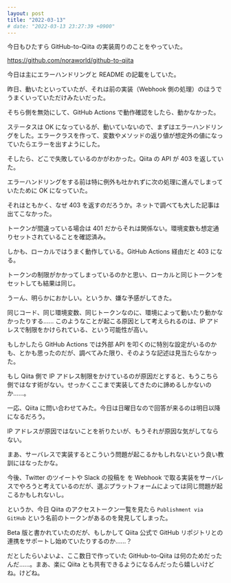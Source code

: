 ```yaml
---
layout: post
title: "2022-03-13"
# date: "2022-03-13 23:27:39 +0900"
---
```


今日もひたすら GitHub-to-Qiita の実装周りのことをやっていた。

https://github.com/noraworld/github-to-qiita

今日は主にエラーハンドリングと README の記載をしていた。

昨日、動いたといっていたが、それは前の実装（Webhook 側の処理）のほうでうまくいっていただけみたいだった。

そちら側を無効にして、GitHub Actions で動作確認をしたら、動かなかった。

ステータスは OK になっているが、動いていないので、まずはエラーハンドリングをした。エラークラスを作って、変数やメソッドの返り値が想定外の値になっていたらエラーを出すようにした。

そしたら、どこで失敗しているのかがわかった。Qiita の API が 403 を返していた。

エラーハンドリングをする前は特に例外も吐かれずに次の処理に進んでしまっていたために OK になっていた。

それはともかく、なぜ 403 を返すのだろうか。ネットで調べても大した記事は出てこなかった。

トークンが間違っている場合は 401 だからそれは関係ない。環境変数も想定通りセットされていることを確認済み。

しかも、ローカルではうまく動作している。GitHub Actions 経由だと 403 になる。

トークンの制限がかかってしまっているのかと思い、ローカルと同じトークンをセットしても結果は同じ。

うーん、明らかにおかしい。というか、嫌な予感がしてきた。

同じコード、同じ環境変数、同じトークンなのに、環境によって動いたり動かなかったりする...... このようなことが起こる原因として考えられるのは、IP アドレスで制限をかけられている、という可能性が高い。

もしかしたら GitHub Actions では外部 API を叩くのに特別な設定がいるのかも、とかも思ったのだが、調べてみた限り、そのような記述は見当たらなかった。

もし Qiita 側で IP アドレス制限をかけているのが原因だとすると、もうこちら側ではなす術がない。せっかくここまで実装してきたのに諦めるしかないのか......。

一応、Qiita に問い合わせてみた。今日は日曜日なので回答が来るのは明日以降になるだろう。

IP アドレスが原因ではないことを祈りたいが、もうそれが原因な気がしてならない。

まあ、サーバレスで実装するとこういう問題が起こるかもしれないという良い教訓にはなったかな。

今後、Twitter のツイートや Slack の投稿を を Webhook で取る実装をサーバレスでやろうと考えているのだが、選ぶプラットフォームによっては同じ問題が起こるかもしれないし。

というか、今日 Qiita のアクセストークン一覧を見たら `Publishment via GitHub` という名前のトークンがあるのを発見してしまった。

Beta 版と書かれていたのだが、もしかして Qiita 公式で GitHub リポジトリとの連携をサポートし始めていたりするのか......？

だとしたらいよいよ、ここ数日で作っていた GitHub-to-Qiita は何のためだったんだ......。まあ、楽に Qiita とも共有できるようになるんだったら嬉しいけどね。けどね。










